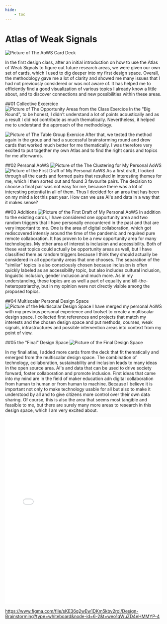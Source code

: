 ```yaml
---
hide:
    - toc
---
```


# Atlas of Weak Signals
![Picture of The AoWS Card Deck](../../images/Bearbeitet/7572BD00-E250-404B-8F4F-09542266FB87.jpg)

In the first design class, after an initial introduction on how to use the Atlas of Weak Signals to figure out future research areas, we were given our own set of cards, which I used to dig deeper into my first design space. Overall, the methodology gave me a lot of clarity and showed me many issues that I had not previously considered or was not aware of. It has helped me to efficiently find a good visualization of various topics I already know a little about, and to discover connections and new possibilities within these areas.  

##01 Collective Excercice
![Picture of The Opportunity Areas from the Class Exercice](../../images/Bearbeitet/IMG_8618.jpg)
In the "Big Round", to be honest, I didn't understand a lot of points acoustically and as a result I did not contribute as much thematically. Nevertheless, it helped me to understand the approach of the methodology.

![Picture of The Table Group Exercice](../../images/Bearbeitet/IMG_8624.jpg)
After that, we tested the method again in the group and had a successful brainstorming round and drew cards that worked much better for me thematically. I was therefore very excited to put together my own Atlas and to find the right cards and topics for me afterwards.


##02 Personal AoWS
![Picture of the The Clustering for My Personal AoWS](../../images/Bearbeitet/Clustering.png)
![Picture of the First Draft of My Personal AoWS](../../images/Bearbeitet/IMG_8680.jpg)
As a first draft, I looked through all the cards and formed pairs that resulted in interesting themes for me, which I then sorted out and found 3 favourite pairs. The decision to choose a final pair was not easy for me, because there was a lot of interesting potential in all of them. Thus I decided for an area that has been on my mind a lot this past year. How can we use AI's and data in a way that it makes sense? 

##03 Additions
![Picture of the First Draft of My Personal AoWS](../../images/Bearbeitet/Additions.png)
In addition to the existing cards, I have considered one opportunity area and two random triggers that I have personally encountered in the past and that are very important to me. One is the area of digital collaboration, which got rediscovered intensly around the time of the pandemic and required pure remote collaboration. It has proven to be a new opportunity area for many technologies. My other area of interest is inclusion and accessibility. Both of these vast topics could actually be opportunity areas as well, but I have classified them as random triggers because I think they should actually be considered in all opportunity areas that one chooses. The separation of the "similar" topics is also consciously chosen because inclusion is often quickly labeled as an accessibility topic, but also includes cultural inclusion, linguistic inclusion, gender inclusion and much more. As in my understanding, these topics are as well a part of equality and kill-the-heteropatriarchy, but in my opinion were not directly visible among the proposed topics.

##04 Multiscalar Personal Design Space
![Picture of the Multiscalar Design Space](../../images/Bearbeitet/Brainstorming%20-%20Rahmen%202.jpg)
I have merged my personal AoWS with my previous personal experience and toolset to create a multiscalar design space. I collected first references and projects that match my interests and the chosen design space and put methods, courses, weak signals, infrastructures and possible intervention areas into context from my point of view. 

##05 the "Final" Design Space
![Picture of the Final Design Space](../../images/Bearbeitet/FinalAtlas.png)

In my final atlas, I added more cards from the deck that fit thematically and emerged from the multiscalar design space. The combination of technology, collaboration, sustainability and inclusion leads to many ideas in the open source area. AI's and data that can be used to drive society forward, foster collaboration and promote inclusion. First ideas that came into my mind are in the field of maker education adn digital collaboration from human to human or from human to machine. Because I believe it is important not only to make technology usable for all but also to make it understood by all and to give citizens more control over their own data sharing. Of course, this is also the area that seems most tangible and feasible to me, but there are surely many more areas to research in this design space, which I am very excited about. 

<iframe width="100%" height="600" src="<https://www.figma.com/file/sKE36g2wEw1DKm5kbv2roi/Design-Brainstorming?type=whiteboard&node-id=6-2&t=weo1qWuZD4eHMMYP-4>" frameborder="0" allowfullscreen></iframe>

https://www.figma.com/file/sKE36g2wEw1DKm5kbv2roi/Design-Brainstorming?type=whiteboard&node-id=6-2&t=weo1qWuZD4eHMMYP-4